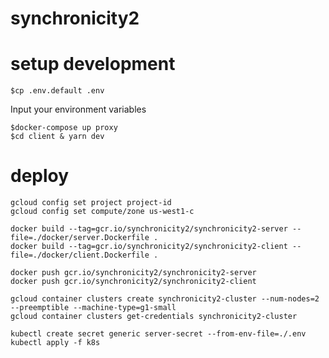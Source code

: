 # synchronicity2

# setup development

```
$cp .env.default .env
```
Input your environment variables

```
$docker-compose up proxy
$cd client & yarn dev
```

# deploy

```
gcloud config set project project-id
gcloud config set compute/zone us-west1-c
```

```
docker build --tag=gcr.io/synchronicity2/synchronicity2-server --file=./docker/server.Dockerfile .
docker build --tag=gcr.io/synchronicity2/synchronicity2-client --file=./docker/client.Dockerfile .
```

```
docker push gcr.io/synchronicity2/synchronicity2-server
docker push gcr.io/synchronicity2/synchronicity2-client
```

```
gcloud container clusters create synchronicity2-cluster --num-nodes=2 --preemptible --machine-type=g1-small
gcloud container clusters get-credentials synchronicity2-cluster
```

```
kubectl create secret generic server-secret --from-env-file=./.env
kubectl apply -f k8s
```